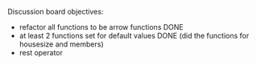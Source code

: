 Discussion board objectives:
 - refactor all functions to be arrow functions DONE
 - at least 2 functions set for default values DONE (did the functions for housesize and members)
 - rest operator 
 